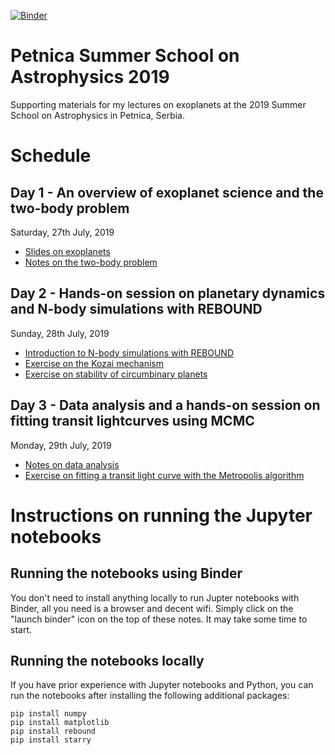 [![Binder](https://mybinder.org/badge_logo.svg)](https://mybinder.org/v2/gh/fbartolic/petnica_summer_school_2019/solutions)

# Petnica Summer School on Astrophysics 2019
Supporting materials for my lectures on exoplanets at the 2019 Summer School on Astrophysics in Petnica, Serbia.

# Schedule
## Day 1 - An overview of exoplanet science  and the two-body problem
Saturday, 27th July, 2019
- [Slides on exoplanets]()
- [Notes on the two-body problem]()

## Day 2 - Hands-on session on planetary dynamics and N-body simulations with REBOUND 
Sunday, 28th July, 2019
- [Introduction to N-body simulations with REBOUND](https://github.com/fbartolic/petnica_summer_school_2019/blob/solutions/day_2/intro_to_rebound.ipynb)
- [Exercise on the Kozai mechanism](https://github.com/fbartolic/petnica_summer_school_2019/blob/solutions/day_2/kozai_oscillations.ipynb)
- [Exercise on stability of circumbinary planets](https://github.com/fbartolic/petnica_summer_school_2019/blob/solutions/day_2/circumbinary_planets.ipynb)

## Day 3 - Data analysis and a hands-on session on fitting transit lightcurves using MCMC
Monday, 29th July, 2019
- [Notes on data analysis]()
- [Exercise on fitting a transit light curve with the Metropolis algorithm]()


# Instructions on running the Jupyter notebooks
## Running the notebooks using Binder
You don't need to install anything locally to run Jupter notebooks with Binder, all you need
is a browser and decent wifi. Simply click on the "launch binder" icon on the top of these 
notes. It may take some time to start.

## Running the notebooks locally
If you have prior experience with Jupyter notebooks and Python, you can run the notebooks after
installing the following additional packages:
```
pip install numpy
pip install matplotlib
pip install rebound
pip install starry
```


